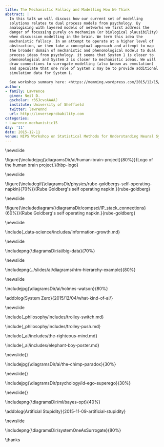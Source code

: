 ```yaml
---
title: The Mechanistic Fallacy and Modelling How We Think
abstract: |
  In this talk we will discuss how our current set of modelling
  solutions relates to dual process models from psychology. By
  analogising with layered models of networks we first address the
  danger of focussing purely on mechanism (or biological plausibility)
  when discussion modelling in the brain. We term this idea the
  mechanistic fallacy. In an attempt to operate at a higher level of
  abstraction, we then take a conceptual approach and attempt to map
  the broader domain of mechanistic and phenomological models to dual
  process ideas from psychology. it seems that System 1 is closer to
  phenomological and System 2 is closer to mechanistic ideas. We will
  draw connections to surrogate modelling (also known as emmulation)
  and speculate that one role of System 2 may be to provide additional
  simulation data for System 1.
  
  See workshop summary here: <https://memming.wordpress.com/2015/12/15/nips-2015-workshops/>
author:
- family: Lawrence
  given: Neil D.
  gscholar: r3SJcvoAAAAJ
  institute: University of Sheffield
  twitter: lawrennd
  url: http://inverseprobability.com
categories:
- Lawrence-mechanistic15
day: '11'
date: 2015-12-11
venue: NIPS Workshop on Statistical Methods for Understanding Neural Systems
---
```


\newslide

\figure{\includejpg{\diagramsDir/ai/human-brain-project}{80%}}{Logo of the human brain project.}{hbp-logo}

\newslide

\figure{\includegif{\diagramsDir/physics/rube-goldbergs-self-operating-napkin}{70%}}{Rube Goldberg's self operating napkin.}{rube-goldberg}

\newslide

\figure{\includediagram{\diagramsDir/compsci/IP_stack_connections}{60%}}{Rube Goldberg's self operating napkin.}{rube-goldberg}

\newslide

\include{_data-science/includes/information-growth.md}

\newslide

\includepng{\diagramsDir/ai/big-data}{70%}

\newslide

\includepng{../slides/ai/diagrams/htm-hierarchy-example}{80%}

\newslide

\includejpg{\diagramsDir/ai/holmes-watson}{80%}

\addblog{System Zero}{2015/12/04/what-kind-of-ai/}

\newslide

\include{_philosophy/includes/trolley-switch.md}

\include{_philosophy/includes/trolley-push.md}

\include{_ai/includes/the-righteous-mind.md}

\include{_ai/includes/elephant-boy-poster.md}

\newslide{}

\includejpg{\diagramsDir/ai/the-chimp-paradox}{30%}

\newslide{}

\includejpg{\diagramsDir/psychology/id-ego-superego}{30%}


\newslide{}

\includepng{\diagramsDir/ml/bayes-opt}{40%}

\addblog{Artificial Stupidity}{2015-11-09-artificial-stupidity}

\newslide

\includepng{\diagramsDir/systemOneAsSurrogate}{80%}

\thanks
